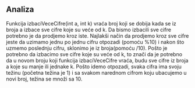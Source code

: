 ## Analiza

Funkcija izbaciVeceCifre(int a, int k) vraća broj koji se dobija kada se iz broja a izbace sve cifre koje su veće od k. Da bismo izbacili sve cifre potrebno je da prodjemo kroz iste. Najlakši način da prodjemo kroz sve cifre jeste da uzimamo jednu po jednu cifru otpozadi (pomoću %10) i nakon što uzmemo poslednju cifru, sklonimo je iz broja(pomoću /10). Pošto je potrebno da izbacimo sve cifre koje su veće od k, to znači da je potrebno da u novom broju koji funkcija izbaciVeceCifre vraća, budu sve cifre iz broja a koje su manje ili jednake k. Pošto idemo otpozadi, svaka cifra ima svoju težinu (početna težina je 1) i sa svakom narednom cifrom koju ubacujemo u novi broj, težina se množi sa 10.
